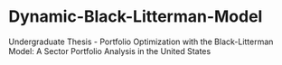 # Dynamic-Black-Litterman-Model
Undergraduate Thesis - Portfolio Optimization with the Black-Litterman Model: A Sector Portfolio Analysis in the United States
